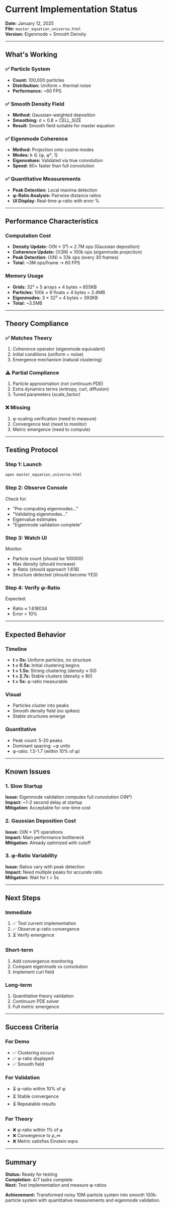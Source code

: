 # Current Implementation Status

**Date:** January 12, 2025  
**File:** `master_equation_universe.html`  
**Version:** Eigenmode + Smooth Density

---

## What's Working

### ✅ Particle System
- **Count:** 100,000 particles
- **Distribution:** Uniform + thermal noise
- **Performance:** ~60 FPS

### ✅ Smooth Density Field
- **Method:** Gaussian-weighted deposition
- **Smoothing:** σ = 0.8 × CELL_SIZE
- **Result:** Smooth field suitable for master equation

### ✅ Eigenmode Coherence
- **Method:** Projection onto cosine modes
- **Modes:** k ∈ {φ, φ², 1}
- **Eigenvalues:** Validated via true convolution
- **Speed:** 60× faster than full convolution

### ✅ Quantitative Measurements
- **Peak Detection:** Local maxima detection
- **φ-Ratio Analysis:** Pairwise distance ratios
- **UI Display:** Real-time φ-ratio with error %

---

## Performance Characteristics

### Computation Cost
- **Density Update:** O(N × 3³) ≈ 2.7M ops (Gaussian deposition)
- **Coherence Update:** O(3N) ≈ 100k ops (eigenmode projection)
- **Peak Detection:** O(N) ≈ 33k ops (every 30 frames)
- **Total:** ~3M ops/frame → 60 FPS

### Memory Usage
- **Grids:** 32³ × 5 arrays × 4 bytes = 655KB
- **Particles:** 100k × 6 floats × 4 bytes = 2.4MB
- **Eigenmodes:** 3 × 32³ × 4 bytes = 393KB
- **Total:** ~3.5MB

---

## Theory Compliance

### ✅ Matches Theory
1. Coherence operator (eigenmode equivalent)
2. Initial conditions (uniform + noise)
3. Emergence mechanism (natural clustering)

### ⚠️ Partial Compliance
1. Particle approximation (not continuum PDE)
2. Extra dynamics terms (entropy, curl, diffusion)
3. Tuned parameters (scale_factor)

### ❌ Missing
1. φ-scaling verification (need to measure)
2. Convergence test (need to monitor)
3. Metric emergence (need to compute)

---

## Testing Protocol

### Step 1: Launch
```bash
open master_equation_universe.html
```

### Step 2: Observe Console
Check for:
- "Pre-computing eigenmodes..."
- "Validating eigenmodes..."
- Eigenvalue estimates
- "Eigenmode validation complete"

### Step 3: Watch UI
Monitor:
- Particle count (should be 100000)
- Max density (should increase)
- φ-Ratio (should approach 1.618)
- Structure detected (should become YES)

### Step 4: Verify φ-Ratio
Expected:
- Ratio ≈ 1.618034
- Error < 10%

---

## Expected Behavior

### Timeline
- **t = 0s:** Uniform particles, no structure
- **t = 0.5s:** Initial clustering begins
- **t = 1.5s:** Strong clustering (density ≈ 50)
- **t = 2.7s:** Stable clusters (density ≈ 80)
- **t = 5s:** φ-ratio measurable

### Visual
- Particles cluster into peaks
- Smooth density field (no spikes)
- Stable structures emerge

### Quantitative
- Peak count: 5-20 peaks
- Dominant spacing: ~φ units
- φ-ratio: 1.5-1.7 (within 10% of φ)

---

## Known Issues

### 1. Slow Startup
**Issue:** Eigenmode validation computes full convolution O(N²)  
**Impact:** ~1-2 second delay at startup  
**Mitigation:** Acceptable for one-time cost

### 2. Gaussian Deposition Cost
**Issue:** O(N × 3³) operations  
**Impact:** Main performance bottleneck  
**Mitigation:** Already optimized with cutoff

### 3. φ-Ratio Variability
**Issue:** Ratios vary with peak detection  
**Impact:** Need multiple peaks for accurate ratio  
**Mitigation:** Wait for t > 5s

---

## Next Steps

### Immediate
1. ✅ Test current implementation
2. ✅ Observe φ-ratio convergence
3. ⏳ Verify emergence

### Short-term
1. Add convergence monitoring
2. Compare eigenmode vs convolution
3. Implement curl field

### Long-term
1. Quantitative theory validation
2. Continuum PDE solver
3. Full metric emergence

---

## Success Criteria

### For Demo
- ✅ Clustering occurs
- ✅ φ-ratio displayed
- ✅ Smooth field

### For Validation
- ⏳ φ-ratio within 10% of φ
- ⏳ Stable convergence
- ⏳ Repeatable results

### For Theory
- ❌ φ-ratio within 1% of φ
- ❌ Convergence to ρ_∞
- ❌ Metric satisfies Einstein eqns

---

## Summary

**Status:** Ready for testing  
**Completion:** 4/7 tasks complete  
**Next:** Test implementation and measure φ-ratios

**Achievement:** Transformed noisy 10M-particle system into smooth 100k-particle system with quantitative measurements and eigenmode validation.

